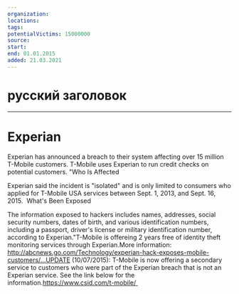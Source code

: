 ```yaml
---
organization: 
locations: 
tags: 
potentialVictims: 15000000
source: 
start: 
end: 01.01.2015
added: 21.03.2021
---
```


# русский заголовок

---

# Experian

Experian has announced a breach to their system affecting over 15 million T-Mobile customers. T-Mobile uses Experian to run credit checks on potential customers. "Who Is Affected 

Experian said the incident is "isolated" and is only limited to 
consumers who applied for T-Mobile USA services between Sept. 1, 2013, 
and Sept. 16, 2015.
 What's Been Exposed 

The information exposed to hackers includes names, addresses, social security
 numbers, dates of birth, and various identification numbers, including a
 passport, driver's license or military identification number, according
 to Experian."T-Mobile is offereing 2 years free of identity theft monitoring services through Experian.More information: http://abcnews.go.com/Technology/experian-hack-exposes-mobile-customers/...UPDATE (10/07/2015): T-Mobile is now offering a secondary service to customers who were part of the Experian breach that is not an Experian service. See the link below for the information.https://www.csid.com/t-mobile/ 
